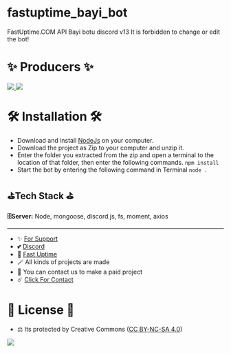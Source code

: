 # fastuptime_bayi_bot

FastUptime.COM API Bayi botu discord v13
It is forbidden to change or edit the bot!

# ✨ Producers ✨

<a href="https://github.com/egehan0250" target="_blank" title="Egehan">
  <img src="https://avatars.githubusercontent.com/u/79449566?s=48&v=4">
</a>
<a href="https://github.com/TeamFastUptime" target="_blank" title="Team FastUptime">
  <img src="https://avatars.githubusercontent.com/u/122230930?s=48&v=4">
</a>

# 🛠️ Installation 🛠️

- Download and install [NodeJs](https://nodejs.org/en/download) on your computer.
- Download the project as Zip to your computer and unzip it.
- Enter the folder you extracted from the zip and open a terminal to the location of that folder, then enter the following commands.
`npm install`
- Start the bot by entering the following command in Terminal
`node .`

## ⛳Tech Stack ⛳

**🗄️Server:** Node, mongoose, discord.js, fs, moment, axios

---
- ✨ [For Support](https://github.com/sponsors/fastuptime) <br>
- 💕 [Discord](https://fastuptime.com/discord)<br>
- 🏓 [Fast Uptime](https://fastuptime.com/)<br>
- 🪄 All kinds of projects are made <br>
- 🧨 You can contact us to make a paid project<br>
- ☄️ [Click For Contact](mailto:fastuptime@gmail.com)<br>

# 🎯 License 🎯
- ⚖️ Its protected by Creative Commons ([CC BY-NC-SA 4.0](https://creativecommons.org/licenses/by-nc-sa/4.0/))

<a href="https://creativecommons.org/licenses/by-nc-sa/4.0/" title="BYNCSA40"><img src="https://licensebuttons.net/l/by-nc-sa/4.0/88x31.png"></a>
